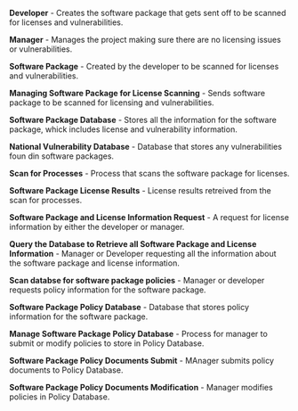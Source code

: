 <b>Developer</b> - Creates the software package that gets sent off to be scanned for licenses and vulnerabilities.

<b>Manager</b> - Manages the project making sure there are no licensing issues or vulnerabilities.

<b>Software Package</b> - Created by the developer to be scanned for licenses and vulnerabilities.

<b>Managing Software Package for License Scanning</b> - Sends software package to be scanned for licensing and vulnerabilities.

<b>Software Package Database</b> - Stores all the information for the software package, whick includes license and vulnerability information. 

<b>National Vulnerability Database</b> - Database that stores any vulnerabilities foun din software packages.

<b>Scan for Processes</b> - Process that scans the software package for licenses.

<b>Software Package License Results</b> - License results retreived from the scan for processes.

<b>Software Package and License Information Request</b> - A request for license information by either the developer or manager.

<b>Query the Database to Retrieve all Software Package and License Information</b> - Manager or Developer requesting all the information about the software package and license information.

<b>Scan databse for software package policies</b> - Manager or developer requests policy information for the software package. 

<b>Software Package Policy Database</b> - Database that stores policy information for the software package.

<b>Manage Software Package Policy Database</b> - Process for manager to submit or modify policies to store in Policy Database.

<b>Software Package Policy Documents Submit</b> - MAnager submits policy documents to Policy Database.

<b>Software Package Policy Documents Modification</b> - Manager modifies policies in Policy Database.



